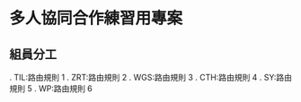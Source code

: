 # 多人協同合作練習用專案

## 組員分工

. TIL:路由規則 1 . ZRT:路由規則 2 . WGS:路由規則 3 . CTH:路由規則 4 . SY:路由規則 5 . WP:路由規則 6

